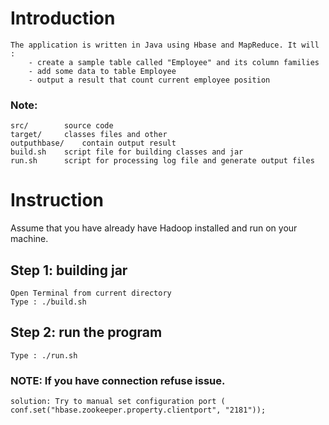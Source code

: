 # Introduction	
	The application is written in Java using Hbase and MapReduce. It will :
		- create a sample table called "Employee" and its column families
		- add some data to table Employee
		- output a result that count current employee position			

### Note:
	src/ 		source code
	target/		classes files and other
	outputhbase/	contain output result 
	build.sh	script file for building classes and jar
	run.sh		script for processing log file and generate output files	

# Instruction 
Assume that you have already have Hadoop installed and run on your machine.
## Step 1: building jar
	Open Terminal from current directory
	Type : ./build.sh	
## Step 2: run the program	
	Type : ./run.sh
	
### NOTE: If you have connection refuse issue. 
	solution: Try to manual set configuration port ( conf.set("hbase.zookeeper.property.clientport", "2181"));	


		

